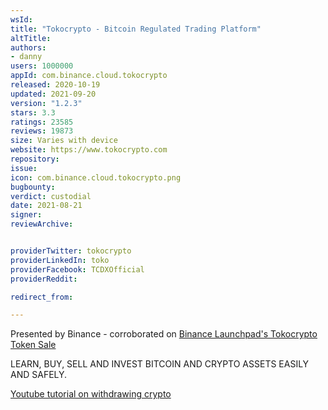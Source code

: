 ```yaml
---
wsId: 
title: "Tokocrypto - Bitcoin Regulated Trading Platform"
altTitle: 
authors:
- danny
users: 1000000
appId: com.binance.cloud.tokocrypto
released: 2020-10-19
updated: 2021-09-20
version: "1.2.3"
stars: 3.3
ratings: 23585
reviews: 19873
size: Varies with device
website: https://www.tokocrypto.com
repository: 
issue: 
icon: com.binance.cloud.tokocrypto.png
bugbounty: 
verdict: custodial
date: 2021-08-21
signer: 
reviewArchive:


providerTwitter: tokocrypto
providerLinkedIn: toko
providerFacebook: TCDXOfficial
providerReddit: 

redirect_from:

---
```



Presented by Binance - corroborated on [Binance Launchpad's Tokocrypto Token Sale](https://www.binance.com/en/support/announcement/4620c8a2a87c42978519750964af7aa4)

LEARN, BUY, SELL AND INVEST BITCOIN AND CRYPTO ASSETS EASILY AND SAFELY.

[Youtube tutorial on withdrawing crypto](https://www.youtube.com/watch?v=oDQCzjkQDUg)
